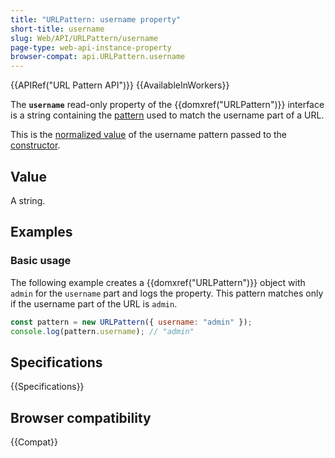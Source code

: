 ```yaml
---
title: "URLPattern: username property"
short-title: username
slug: Web/API/URLPattern/username
page-type: web-api-instance-property
browser-compat: api.URLPattern.username
---
```


{{APIRef("URL Pattern API")}} {{AvailableInWorkers}}

The **`username`** read-only property of the {{domxref("URLPattern")}} interface is a string containing the [pattern](/en-US/docs/Web/API/URL_Pattern_API#pattern_syntax) used to match the username part of a URL.

This is the [normalized value](/en-US/docs/Web/API/URL_Pattern_API#pattern_normalization) of the username pattern passed to the [constructor](/en-US/docs/Web/API/URLPattern/URLPattern).

## Value

A string.

## Examples

### Basic usage

The following example creates a {{domxref("URLPattern")}} object with `admin` for the `username` part and logs the property.
This pattern matches only if the username part of the URL is `admin`.

```js
const pattern = new URLPattern({ username: "admin" });
console.log(pattern.username); // "admin"
```

## Specifications

{{Specifications}}

## Browser compatibility

{{Compat}}
